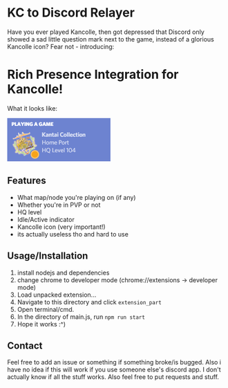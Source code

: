 KC to Discord Relayer
=====================

Have you ever played Kancolle, then got depressed that Discord only showed a sad little question mark next to the game, instead of a glorious Kancolle icon? Fear not - introducing: 

# Rich Presence Integration for Kancolle!

What it looks like:

![idle_home](./img/idle.PNG)

## Features

* What map/node you're playing on (if any)
* Whether you're in PVP or not
* HQ level
* Idle/Active indicator
* Kancolle icon (very important!)
* its actually useless tho and hard to use

## Usage/Installation

1. install nodejs and dependencies
2. change chrome to developer mode (chrome://extensions -> developer mode)
3. Load unpacked extension...
4. Navigate to this directory and click `extension_part`
5. Open terminal/cmd.
6. In the directory of main.js, run `npm run start`
7. Hope it works :^)

## Contact

Feel free to add an issue or something if something broke/is bugged. Also i have no idea if this will work if you use someone else's discord app. I don't actually know if all the stuff works. Also feel free to put requests and stuff.
